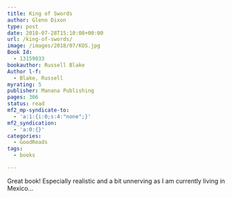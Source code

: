 ```yaml
---
title: King of Swords
author: Glenn Dixon
type: post
date: 2018-07-28T15:10:08+00:00
url: /king-of-swords/
image: /images/2018/07/KOS.jpg
Book Id:
  - 13159033
bookauthor: Russell Blake
Author l-f:
  - Blake, Russell
myrating: 5
publisher: Manana Publishing
pages: 306
status: read
mf2_mp-syndicate-to:
  - 'a:1:{i:0;s:4:"none";}'
mf2_syndication:
  - 'a:0:{}'
categories:
  - GoodReads
tags:
  - books

---
```

Great book! Especially realistic and a bit unnerving as I am currently living in Mexico&#8230;